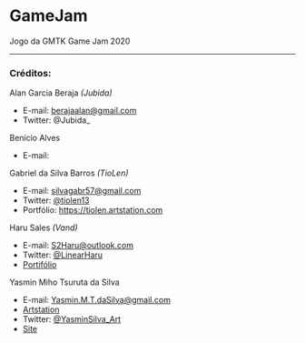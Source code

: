 # GameJam
Jogo da GMTK Game Jam 2020

-----------

### Créditos:

Alan Garcia Beraja *(Jubida)*
- E-mail: berajaalan@gmail.com
- Twitter: @Jubida_
 
Benício Alves
- E-mail: 

Gabriel da Silva Barros *(TioLen)*
- E-mail: silvagabr57@gmail.com
- Twitter: [@tiolen13](https://twitter.com/tiolen13)
- Portfólio: https://tiolen.artstation.com

Haru Sales *(Vand)*
- E-mail: S2Haru@outlook.com
- Twitter: [@LinearHaru](https://twitter.com/LinearHaru)
- [Portifólio](https://www.tumblr.com/blog/linearharu)

Yasmin Miho Tsuruta da Silva
- E-mail: Yasmin.M.T.daSilva@gmail.com
- [Artstation](artstation.com/yasminmiho)
- Twitter: [@YasminSilva_Art](https://twitter.com/YasminSilva_Art)
- [Site](https://yasminsilva-art.wixsite.com/artist)
